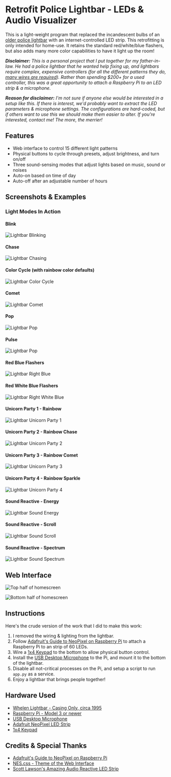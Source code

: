 # Retrofit Police Lightbar - LEDs & Audio Visualizer

This is a light-weight program that replaced the incandescent bulbs of an [older police lightbar](https://en.wikipedia.org/wiki/Emergency_vehicle_lighting) with an internet-controlled LED strip. This retrofitting is only intended for home-use. It retains the standard red/white/blue flashers, but also adds many more color capabilities to have it light up the room!

***Disclaimer:** This is a personal project that I put together for my father-in-law. He had a police lightbar that he wanted help fixing up, and lightbars require complex, expensive controllers (for all the different patterns they do, [many wires are required](github-docs/lightbar-previous-wiring.png)). Rather than spending $200+ for a used controller, this was a great opportunity to attach a Raspberry Pi to an LED strip & a microphone.*

***Reason for disclaimer:** I'm not sure if anyone else would be interested in a setup like this. If there is interest, we'd probably want to extract the LED parameters & microphone settings. The configurations are hard-coded, but if others want to use this we should make them easier to alter. If you're interested, contact me! The more, the merrier!*

## Features

* Web interface to control 15 different light patterns
* Physical buttons to cycle through presets, adjust brightness, and turn on/off
* Three sound-sensing modes that adjust lights based on music, sound or noises
* Auto-on based on time of day
* Auto-off after an adjustable number of hours

## Screenshots & Examples

### Light Modes In Action

#### Blink
![Lightbar Blinking](github-docs/blink.gif)

#### Chase
![Lightbar Chasing](github-docs/chase.gif)

#### Color Cycle (with rainbow color defaults)
![Lightbar Color Cycle](github-docs/colorcycle.gif)

#### Comet
![Lightbar Comet](github-docs/comet.gif)

#### Pop
![Lightbar Pop](github-docs/pop.gif)

#### Pulse
![Lightbar Pop](github-docs/pop.gif)

#### Red Blue Flashers
![Lightbar Right Blue](github-docs/red-blue.gif)

#### Red White Blue Flashers
![Lightbar Right White Blue](github-docs/red-white-blue.gif)

#### Unicorn Party 1 - Rainbow
![Lightbar Unicorn Party 1](github-docs/unicorn-party-1.gif)

#### Unicorn Party 2 - Rainbow Chase
![Lightbar Unicorn Party 2](github-docs/unicorn-party-2.gif)

#### Unicorn Party 3 - Rainbow Comet
![Lightbar Unicorn Party 3](github-docs/unicorn-party-3.gif)

#### Unicorn Party 4 - Rainbow Sparkle
![Lightbar Unicorn Party 4](github-docs/unicorn-party-4.gif)

#### Sound Reactive - Energy
![Lightbar Sound Energy](github-docs/sound-energy.gif)

#### Sound Reactive - Scroll
![Lightbar Sound Scroll](github-docs/sound-scroll.gif)

#### Sound Reactive - Spectrum
![Lightbar Sound Spectrum](github-docs/sound-spectrum.gif)


## Web Interface

![Top half of homescreen](github-docs/home-top.png)

![Bottom half of homescreen](github-docs/home-bottom.png)


## Instructions

Here's the crude version of the work that I did to make this work:
1. I removed the wiring & lighting from the lightbar.
2. Follow [Adafruit's Guide to NeoPixel on Raspberry Pi](https://learn.adafruit.com/neopixels-on-raspberry-pi/raspberry-pi-wiring) to attach a Raspberry Pi to an strip of 60 LEDs.
3. Wire a [1x4 Keypad](https://www.adafruit.com/product/1332) to the bottom to allow physical button control. 
4. Install the [USB Desktop Microphone](https://www.amazon.com/dp/B08CF2YP8M) to the Pi, and mount it to the bottom of the lightbar. 
5. Disable all not-critical processes on the Pi, and setup a script to run `app.py` as a service.
6. Enjoy a lightbar that brings people together!

## Hardware Used

* [Whelen Lightbar - Casing Only, circa 1995](https://www.whelen.com/product-category/lighting/lightbars/)
* [Raspberry Pi - Model 3 or newer](https://www.raspberrypi.com/)
* [USB Desktop Microphone](https://www.amazon.com/dp/B08CF2YP8M)
* [Adafruit NeoPixel LED Strip](https://www.adafruit.com/product/1376)
* [1x4 Keypad](https://www.adafruit.com/product/1332)

## Credits & Special Thanks

* [Adafruit's Guide to NeoPixel on Raspberry Pi](https://learn.adafruit.com/neopixels-on-raspberry-pi/raspberry-pi-wiring)
* [NES.css - Theme of the Web Interface](https://nostalgic-css.github.io/NES.css/)
* [Scott Lawson's Amazing Audio Reactive LED Strip](https://github.com/scottlawsonbc/audio-reactive-led-strip)
